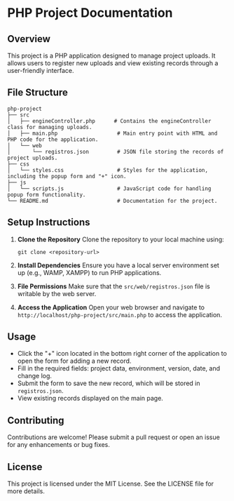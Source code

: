 # PHP Project Documentation

## Overview
This project is a PHP application designed to manage project uploads. It allows users to register new uploads and view existing records through a user-friendly interface.

## File Structure
```
php-project
├── src
│   ├── engineController.php      # Contains the engineController class for managing uploads.
│   ├── main.php                   # Main entry point with HTML and PHP code for the application.
│   └── web
│       └── registros.json         # JSON file storing the records of project uploads.
├── css
│   └── styles.css                 # Styles for the application, including the popup form and "+" icon.
├── js
│   └── scripts.js                 # JavaScript code for handling popup form functionality.
└── README.md                      # Documentation for the project.
```

## Setup Instructions
1. **Clone the Repository**
   Clone the repository to your local machine using:
   ```
   git clone <repository-url>
   ```

2. **Install Dependencies**
   Ensure you have a local server environment set up (e.g., WAMP, XAMPP) to run PHP applications.

3. **File Permissions**
   Make sure that the `src/web/registros.json` file is writable by the web server.

4. **Access the Application**
   Open your web browser and navigate to `http://localhost/php-project/src/main.php` to access the application.

## Usage
- Click the "+" icon located in the bottom right corner of the application to open the form for adding a new record.
- Fill in the required fields: project data, environment, version, date, and change log.
- Submit the form to save the new record, which will be stored in `registros.json`.
- View existing records displayed on the main page.

## Contributing
Contributions are welcome! Please submit a pull request or open an issue for any enhancements or bug fixes.

## License
This project is licensed under the MIT License. See the LICENSE file for more details.